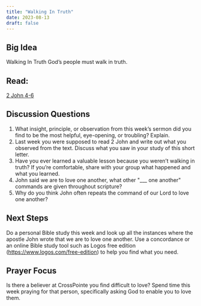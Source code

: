 ```yaml
---
title: "Walking In Truth"
date: 2023-08-13
draft: false
---
```


## Big Idea
Walking In Truth
God’s people must walk in truth. 

## Read: 
[2 John 4-6]((https://www.bible.com/bible/59/2JN.1.ESV))

## Discussion Questions
1. What insight, principle, or observation from this week’s sermon did you find to be the most helpful, eye-opening, or troubling? Explain.
2. Last week you were supposed to read 2 John and write out what you observed from the text. Discuss what you saw in your study of this short letter.
3. Have you ever learned a valuable lesson because you weren’t walking in truth? If you’re comfortable, share with your group what happened and what you learned.
4. John said we are to love one another, what other "___ one another" commands are given throughout scripture?
5. Why do you think John often repeats the command of our Lord to love one another?
## Next Steps
Do a personal Bible study this week and look up all the instances where the apostle John wrote that we are to love one another. Use a concordance or an online Bible study tool such as Logos free edition (https://www.logos.com/free-edition) to help you find what you need.

## Prayer Focus
Is there a believer at CrossPointe you find difficult to love? Spend time this week praying for that person, specifically asking God to enable you to love them.
